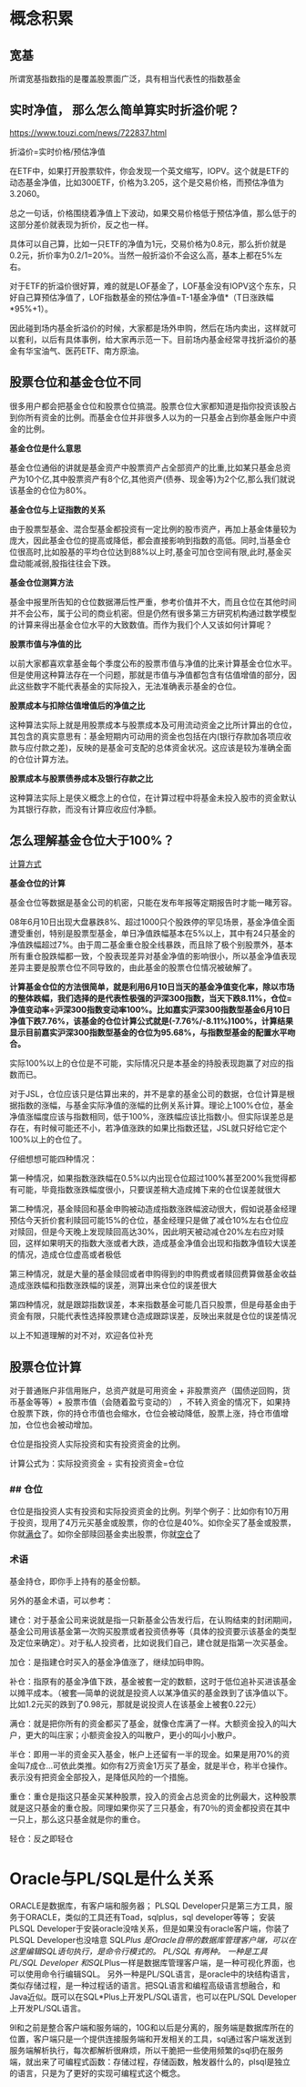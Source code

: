 # 概念积累



## 宽基

所谓宽基指数指的是覆盖股票面广泛，具有相当代表性的指数基金



## 实时净值， 那么怎么简单算实时折溢价呢？

https://www.touzi.com/news/722837.html

折溢价=实时价格/预估净值

在ETF中，如果打开股票软件，你会发现一个英文缩写，IOPV。这个就是ETF的动态基金净值，比如300ETF，价格为3.205，这个是交易价格，而预估净值为3.2060。

总之一句话，价格围绕着净值上下波动，如果交易价格低于预估净值，那么低于的这部分差价就表现为折价，反之也一样。

具体可以自己算，比如一只ETF的净值为1元，交易价格为0.8元，那么折价就是0.2元，折价率为0.2/1=20%。当然一般折溢价不会这么高，基本上都在5%左右。

对于ETF的折溢价很好算，难的就是LOF基金了，LOF基金没有IOPV这个东东，只好自己算预估净值了，LOF指数基金的预估净值=T-1基金净值*（T日涨跌幅*95%+1）。

因此碰到场内基金折溢价的时候，大家都是场外申购，然后在场内卖出，这样就可以套利，以后有具体事例，给大家再示范一下。目前场内基金经常寻找折溢价的基金有华宝油气、医药ETF、南方原油。

## 股票仓位和基金仓位不同

很多用户都会把基金仓位和股票仓位搞混。股票仓位大家都知道是指你投资该股占到你所有资金的比例。而基金仓位并非很多人以为的一只基金占到你基金账户中资金的比例。

**基金仓位是什么意思**

基金仓位通俗的讲就是基金资产中股票资产占全部资产的比重,比如某只基金总资产为10个亿,其中股票资产有8个亿,其他资产(债券、现金等)为2个亿,那么我们就说该基金的仓位为80%。

**基金仓位与上证指数的关系**

由于股票型基金、混合型基金都投资有一定比例的股市资产，再加上基金体量较为庞大，因此基金仓位的提高或降低，都会直接影响到指数的高低。同时,当基金仓位很高时,比如股基的平均仓位达到88%以上时,基金可加仓空间有限,此时,基金买盘动能减弱,股指往往会下跌。

**基金仓位测算方法**

基金中报里所告知的仓位数据滞后性严重，参考价值并不大，而且仓位在其他时间并不会公布，属于公司的商业机密。但是仍然有很多第三方研究机构通过数学模型的计算来得出基金仓位水平的大致数值。而作为我们个人又该如何计算呢？

**股票市值与净值的比**

以前大家都喜欢拿基金每个季度公布的股票市值与净值的比来计算基金仓位水平。但是使用这种算法存在一个问题，那就是市值与净值都包含有估值增值的部分，因此这些数字不能代表基金的实际投入，无法准确表示基金的仓位。

**股票成本与扣除估值增值后的净值之比**

这种算法实际上就是用股票成本与股票成本及可用流动资金之比所计算出的仓位，其包含的真实意思有：基金短期内可动用的资金也包括在内(银行存款加各项应收款与应付款之差)，反映的是基金可支配的总体资金状况。这应该是较为准确全面的仓位计算方法。

**股票成本与股票债券成本及银行存款之比**

这种算法实际上是侠义概念上的仓位，在计算过程中将基金未投入股市的资金默认为其银行存款，而没有计算应收应付净额。


## 怎么理解基金仓位大于100%？

[计算方式](https://wenku.baidu.com/view/7cb429ef0975f46527d3e120.html)

**基金仓位的计算**

基金仓位等数据是基金公司的机密，只能在发布年报等定期报告时才能一睹芳容。

08年6月10日出现大盘暴跌8%、超过1000只个股跌停的罕见场景，基金净值全面遭受重创，特别是股票型基金，单日净值跌幅基本在5%以上，其中有24只基金的净值跌幅超过7%。由于周二基金重仓股全线暴跌，而且除了极个别股票外，基本所有重仓股跌幅都一致，个股表现差异对基金净值的影响很小，所以基金净值表现差异主要是股票仓位不同导致的，由此基金的股票仓位情况被破解了。

**计算基金仓位的方法很简单，就是利用6月10日当天的基金净值变化率，除以市场的整体跌幅，我们选择的是代表性极强的沪深300指数，当天下跌8.11%，仓位=净值变动率÷沪深300指数变动率100%。比如嘉实沪深300指数型基金6月10日净值下跌7.76%，该基金的仓位计算公式就是(-7.76%/-8.11%)100%，计算结果显示目前嘉实沪深300指数型基金的仓位为95.68%，与指数型基金的配置水平吻合。**



实际100%以上的仓位是不可能，实际情况只是本基金的持股表现跑赢了对应的指数而已。

对于JSL，仓位应该只是估算出来的，并不是拿的基金公司的数据，仓位计算是根据指数的涨幅，与基金实际净值的涨幅的比例关系计算。理论上100%仓位，基金净值涨幅度应该与指数相同，低于100%，涨跌幅应该比指数小。但实际误差总是存在，有时候可能还不小，若净值涨跌的如果比指数还猛，JSL就只好给它定个100%以上的仓位了。  



仔细想想可能四种情况：

第一种情况，如果指数涨跌幅在0.5%以内出现仓位超过100%甚至200%我觉得都有可能，毕竟指数涨跌幅度很小，只要误差稍大造成摊下来的仓位误差就很大

第二种情况，基金赎回和基金申购被动造成指数涨跌幅波动很大，假如说基金经理预估今天折价套利赎回可能15%的仓位，基金经理只是做了减仓10%左右仓位应对赎回，但是今天晚上发现赎回高达30%，因此明天被动减仓20%左右应对赎回，这样如果明天的指数大涨或者大跌，造成基金净值会出现和指数净值较大误差的情况，造成仓位虚高或者极低

第三种情况，就是大量的基金赎回或者申购得到的申购费或者赎回费算做基金收益造成涨跌幅和指数涨跌幅的误差，测算出来仓位的误差很大

第四种情况，就是跟踪指数误差，本来指数基金可能几百只股票，但是母基金由于资金有限，只能代表性选择股票建仓造成跟踪误差，反映出来就是仓位的误差情况

以上不知道理解的对不对，欢迎各位补充

## 股票仓位计算

对于普通账户非信用账户，总资产就是可用资金 + 非股票资产（国债逆回购，货币基金等等）+ 股票市值（会随着盈亏变动的） ，不转入资金的情况下，如果持仓股票下跌，你的持仓市值也会缩水，仓位会被动降低，股票上涨，持仓市值增加，仓位也会被动增加。

仓位是指投资人实际投资和实有投资资金的比例。

计算公式为：实际投资资金 ÷ 实有投资资金=仓位

### ## 仓位

仓位是指投资人实有投资和实际投资资金的比例。列举个例子：比如你有10万用于投资，现用了4万元买基金或股票，你的仓位是40%。如你全买了基金或股票，你就[满仓](https://baike.baidu.com/item/%E6%BB%A1%E4%BB%93)了。如你全部赎回基金卖出股票，你就[空仓](https://baike.baidu.com/item/%E7%A9%BA%E4%BB%93/3070255)了

### 术语

基金持仓，即你手上持有的基金份额。

另外的基金术语，可以参考：

建仓：对于基金公司来说就是指一只新基金公告发行后，在认购结束的封闭期间，基金公司用该基金第一次购买股票或者投资债券等（具体的投资要示该基金的类型及定位来确定）。对于私人投资者，比如说我们自己，建仓就是指第一次买基金。

加仓：是指建仓时买入的基金净值涨了，继续加码申购。

补仓：指原有的基金净值下跌，基金被套一定的数额，这时于低位追补买进该基金以摊平成本。（被套—简单的说就是投资人以某净值买的基金跌到了该净值以下。比如1.2元买的跌到了0.98元，那就是说投资人在该基金上被套0.22元）

满仓：就是把你所有的资金都买了基金，就像仓库满了一样。大额资金投入的叫大户，更大的叫庄家；小额资金投入的叫散户，更小的叫小小散户。

半仓：即用一半的资金买入基金，帐户上还留有一半的现金。如果是用70%的资金叫7成仓…可依此类推。如你有2万资金1万买了基金，就是半仓，称半仓操作。表示没有把资金全部投入，是降低风险的一个措施。

重仓：重仓是指这只基金买某种股票，投入的资金占总资金的比例最大，这种股票就是这只基金的重仓股。同理如果你买了三只基金，有70％的资金都投资在其中一只上，那么这只基金就是你的重仓。

轻仓：反之即轻仓

# Oracle与PL/SQL是什么关系

ORACLE是数据库，有客户端和服务器； PLSQL Developer只是第三方工具，服务于ORACLE，类似的工具还有Toad，sqlplus，sql developer等等； 安装PLSQL Developer于安装oracle没啥关系，但是如果没有oracle客户端，你装了PLSQL Developer也没啥意 
SQL*Plus 是Oracle自带的数据库管理客户端，可以在这里编辑SQL语句执行，是命令行模式的。 
PL/SQL 有两种。 一种是工具 PL/SQL Developer 和SQL*Plus一样是数据库管理客户端，是一种可视化界面，也可以使用命令行编辑SQL。 
另外一种是PL/SQL语言，是oracle中的块结构语言，类似存储过程，是一种过程话的语言。把SQL语言和编程高级语言想融合，和Java近似。既可以在SQL*Plus上开发PL/SQL语言，也可以在PL/SQL Developer上开发PL/SQL语言。 

9l和之前是整合客户端和服务端的，10G和以后是分离的，服务端是数据库所在的位置，客户端只是一个提供连接服务端和开发相关的工具，sql通过客户端发送到服务端解析执行，每次都解析很麻烦，所以干脆把一些使用频繁的sql扔在服务端，就出来了可编程式函数：存储过程，存储函数，触发器什么的，plsql是独立的语言，只是为了更好的实现可编程式这个概念。